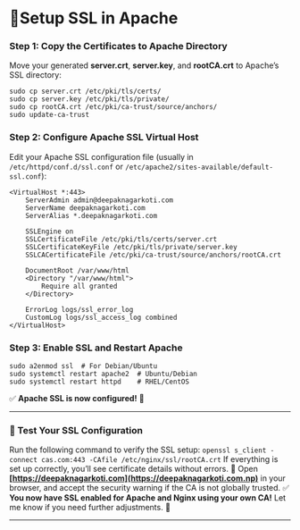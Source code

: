 # **🔹Setup SSL in Apache**
### **Step 1: Copy the Certificates to Apache Directory**
Move your generated **server.crt**, **server.key**, and **rootCA.crt** to Apache’s SSL directory:
```
sudo cp server.crt /etc/pki/tls/certs/
sudo cp server.key /etc/pki/tls/private/
sudo cp rootCA.crt /etc/pki/ca-trust/source/anchors/
sudo update-ca-trust
```
### **Step 2: Configure Apache SSL Virtual Host**
Edit your Apache SSL configuration file (usually in `/etc/httpd/conf.d/ssl.conf` or `/etc/apache2/sites-available/default-ssl.conf`):
```
<VirtualHost *:443>
    ServerAdmin admin@deepaknagarkoti.com
    ServerName deepaknagarkoti.com
    ServerAlias *.deepaknagarkoti.com

    SSLEngine on
    SSLCertificateFile /etc/pki/tls/certs/server.crt
    SSLCertificateKeyFile /etc/pki/tls/private/server.key
    SSLCACertificateFile /etc/pki/ca-trust/source/anchors/rootCA.crt

    DocumentRoot /var/www/html
    <Directory "/var/www/html">
        Require all granted
    </Directory>

    ErrorLog logs/ssl_error_log
    CustomLog logs/ssl_access_log combined
</VirtualHost>
```

### **Step 3: Enable SSL and Restart Apache**
```
sudo a2enmod ssl  # For Debian/Ubuntu
sudo systemctl restart apache2  # Ubuntu/Debian
sudo systemctl restart httpd    # RHEL/CentOS
```
✅ **Apache SSL is now configured!** 🚀

---
### **🔹 Test Your SSL Configuration**

Run the following command to verify the SSL setup:
`openssl s_client -connect cas.com:443 -CAfile /etc/nginx/ssl/rootCA.crt`
If everything is set up correctly, you’ll see certificate details without errors.
🔹 Open **[https://deepaknagarkoti.com](https://deepaknagarkoti.com.np)** in your browser, and accept the security warning if the CA is not globally trusted.
✅ **You now have SSL enabled for Apache and Nginx using your own CA!** Let me know if you need further adjustments. 🎯

---
